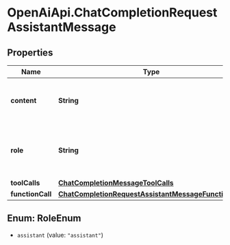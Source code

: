 # OpenAiApi.ChatCompletionRequestAssistantMessage

## Properties
Name | Type | Description | Notes
------------ | ------------- | ------------- | -------------
**content** | **String** | The contents of the assistant message.  | 
**role** | **String** | The role of the messages author, in this case &#x60;assistant&#x60;. | 
**toolCalls** | [**ChatCompletionMessageToolCalls**](ChatCompletionMessageToolCalls.md) |  | [optional] 
**functionCall** | [**ChatCompletionRequestAssistantMessageFunctionCall**](ChatCompletionRequestAssistantMessageFunctionCall.md) |  | [optional] 

<a name="RoleEnum"></a>
## Enum: RoleEnum

* `assistant` (value: `"assistant"`)

